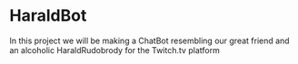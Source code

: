 # HaraldBot
In this project we will be making a ChatBot resembling our great friend and an alcoholic HaraldRudobrody for the Twitch.tv platform
